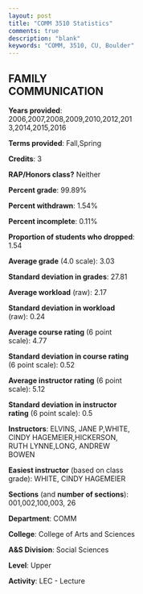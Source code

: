 ```yaml
---
layout: post
title: "COMM 3510 Statistics"
comments: true
description: "blank"
keywords: "COMM, 3510, CU, Boulder"
--- 
```

<head>
<script src="https://ajax.googleapis.com/ajax/libs/jquery/2.1.3/jquery.min.js"></script>
<script src="https://dl.dropboxusercontent.com/s/pc42nxpaw1ea4o9/highcharts.js?dl=0"></script>
<!-- <script src="../assets/js/highcharts.js"></script> -->
<style type="text/css">@font-face {
	font-family: "Bebas Neue";
	src: url(https://www.filehosting.org/file/details/544349/BebasNeue%20Regular.otf) format("opentype");
	}
	h1.Bebas { 
		font-family: "Bebas Neue", Verdana, Tahoma;
	}
</style>
</head>
<body>
	<div id="container" style="float: right; width: 45%; height: 88%; margin-left: 2.5%; margin-right: 2.5%;"></div>
	<script language="JavaScript">
		$(document).ready(function() {
		var chart = {type: 'column'};
		var title = {text: 'Grade Distribution'};
		var xAxis = {categories: ['A','B','C','D','F'],crosshair: true};
		var yAxis = {min: 0,title: {text: 'Percentage'}};
		var tooltip = {headerFormat: '<center><b><span style="font-size:20px">{point.key}</span></b></center>',
		               pointFormat: '<td style="padding:0"><b>{point.y:.1f}%</b></td>',
		               footerFormat: '</table>',shared: true,useHTML: true};
		var plotOptions = {column: {pointPadding: 0.0,borderWidth: 0}};  
		var credits = {enabled: false};var series= [{name: 'Percent',data: [28.25,53.25,15.87,1.92,0.72,]}];
		var json = {};
		json.chart = chart;
		json.title = title;
		json.tooltip = tooltip;
		json.xAxis = xAxis;
		json.yAxis = yAxis;  
		json.series = series;
		json.plotOptions = plotOptions;  
		json.credits = credits;
		$('#container').highcharts(json);
	});
	</script>
</body>
			   
## FAMILY COMMUNICATION

**Years provided**: 2006,2007,2008,2009,2010,2012,2013,2014,2015,2016

**Terms provided**: Fall,Spring

**Credits**: 3

**RAP/Honors class?** Neither

**Percent grade**: 99.89%

**Percent withdrawn**: 1.54%

**Percent incomplete**: 0.11%

**Proportion of students who dropped**: 1.54

**Average grade** (4.0 scale): 3.03

**Standard deviation in grades**: 27.81

**Average workload** (raw): 2.17

**Standard deviation in workload** (raw): 0.24

**Average course rating** (6 point scale): 4.77

**Standard deviation in course rating** (6 point scale): 0.52

**Average instructor rating** (6 point scale): 5.12

**Standard deviation in instructor rating** (6 point scale): 0.5

**Instructors**: ELVINS, JANE P,WHITE, CINDY HAGEMEIER,HICKERSON, RUTH LYNNE,LONG, ANDREW BOWEN

**Easiest instructor** (based on class grade): WHITE, CINDY HAGEMEIER

**Sections** (and **number of sections**): 001,002,100,003, 26

**Department**: COMM

**College**: College of Arts and Sciences

**A&S Division**: Social Sciences

**Level**: Upper

**Activity**: LEC - Lecture